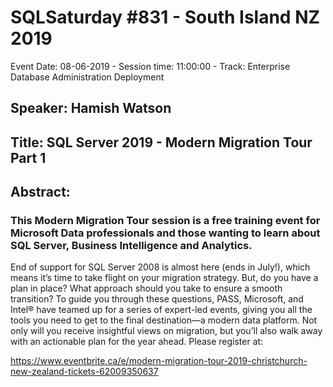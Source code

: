 # SQLSaturday #831 - South Island NZ 2019
Event Date: 08-06-2019 - Session time: 11:00:00 - Track: Enterprise Database Administration  Deployment
## Speaker: Hamish Watson
## Title: SQL Server 2019 - Modern Migration Tour Part 1
## Abstract:
### This Modern Migration Tour session is a free training event for Microsoft Data professionals and those wanting to learn about SQL Server, Business Intelligence and Analytics. 

End of support for SQL Server 2008 is almost here (ends in July!), which means it’s time to take flight on your migration strategy.
But, do you have a plan in place? What approach should you take to ensure a smooth transition?
To guide you through these questions, PASS, Microsoft, and Intel® have teamed up for a series of expert-led events, giving you all the tools you need to get to the final destination—a modern data platform.
Not only will you receive insightful views on migration, but you’ll also walk away with an actionable plan for the year ahead.
Please register at:

https://www.eventbrite.ca/e/modern-migration-tour-2019-christchurch-new-zealand-tickets-62009350637
